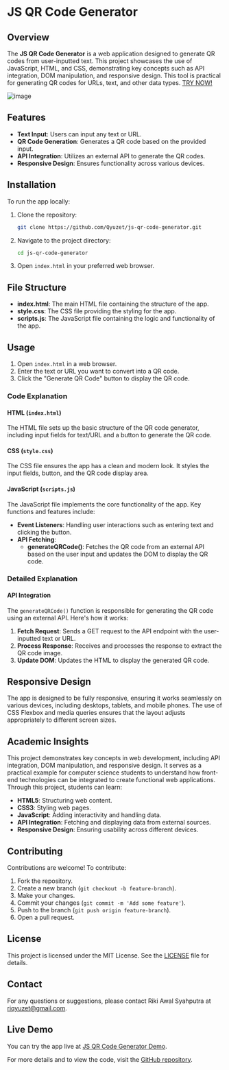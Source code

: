 # JS QR Code Generator

## Overview

The **JS QR Code Generator** is a web application designed to generate QR codes from user-inputted text. This project showcases the use of JavaScript, HTML, and CSS, demonstrating key concepts such as API integration, DOM manipulation, and responsive design. This tool is practical for generating QR codes for URLs, text, and other data types.
[TRY NOW!](https://qyuzet.github.io/js-qr-code-generator/)

![image](https://github.com/Qyuzet/js-qr-code-generator/assets/93258081/7d331f6e-1f52-460a-b4c6-71cd77f13f4b)

## Features

- **Text Input**: Users can input any text or URL.
- **QR Code Generation**: Generates a QR code based on the provided input.
- **API Integration**: Utilizes an external API to generate the QR codes.
- **Responsive Design**: Ensures functionality across various devices.

## Installation

To run the app locally:

1. Clone the repository:
    ```bash
    git clone https://github.com/Qyuzet/js-qr-code-generator.git
    ```
2. Navigate to the project directory:
    ```bash
    cd js-qr-code-generator
    ```
3. Open `index.html` in your preferred web browser.

## File Structure

- **index.html**: The main HTML file containing the structure of the app.
- **style.css**: The CSS file providing the styling for the app.
- **scripts.js**: The JavaScript file containing the logic and functionality of the app.

## Usage

1. Open `index.html` in a web browser.
2. Enter the text or URL you want to convert into a QR code.
3. Click the "Generate QR Code" button to display the QR code.

### Code Explanation

#### HTML (`index.html`)

The HTML file sets up the basic structure of the QR code generator, including input fields for text/URL and a button to generate the QR code.

#### CSS (`style.css`)

The CSS file ensures the app has a clean and modern look. It styles the input fields, button, and the QR code display area.

#### JavaScript (`scripts.js`)

The JavaScript file implements the core functionality of the app. Key functions and features include:

- **Event Listeners**: Handling user interactions such as entering text and clicking the button.
- **API Fetching**:
  - **generateQRCode()**: Fetches the QR code from an external API based on the user input and updates the DOM to display the QR code.

### Detailed Explanation

#### API Integration
The `generateQRCode()` function is responsible for generating the QR code using an external API. Here's how it works:

1. **Fetch Request**: Sends a GET request to the API endpoint with the user-inputted text or URL.
2. **Process Response**: Receives and processes the response to extract the QR code image.
3. **Update DOM**: Updates the HTML to display the generated QR code.

## Responsive Design

The app is designed to be fully responsive, ensuring it works seamlessly on various devices, including desktops, tablets, and mobile phones. The use of CSS Flexbox and media queries ensures that the layout adjusts appropriately to different screen sizes.

## Academic Insights

This project demonstrates key concepts in web development, including API integration, DOM manipulation, and responsive design. It serves as a practical example for computer science students to understand how front-end technologies can be integrated to create functional web applications. Through this project, students can learn:

- **HTML5**: Structuring web content.
- **CSS3**: Styling web pages.
- **JavaScript**: Adding interactivity and handling data.
- **API Integration**: Fetching and displaying data from external sources.
- **Responsive Design**: Ensuring usability across different devices.

## Contributing

Contributions are welcome! To contribute:

1. Fork the repository.
2. Create a new branch (`git checkout -b feature-branch`).
3. Make your changes.
4. Commit your changes (`git commit -m 'Add some feature'`).
5. Push to the branch (`git push origin feature-branch`).
6. Open a pull request.

## License

This project is licensed under the MIT License. See the [LICENSE](https://github.com/Qyuzet/js-qr-code-generator/blob/main/LICENSE) file for details.

## Contact

For any questions or suggestions, please contact Riki Awal Syahputra at [riqyuzet@gmail.com](mailto:riqyuzet@gmail.com).

## Live Demo

You can try the app live at [JS QR Code Generator Demo](https://qyuzet.github.io/js-qr-code-generator/).

For more details and to view the code, visit the [GitHub repository](https://github.com/Qyuzet/js-qr-code-generator).
